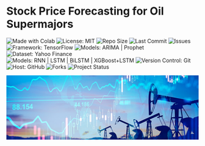 # Stock Price Forecasting for Oil Supermajors
<p align="left">
  <img src="https://img.shields.io/badge/Made%20With-Colab-blue?logo=googlecolab&logoColor=white" alt="Made with Colab">
  <img src="https://img.shields.io/badge/License-MIT-green.svg" alt="License: MIT">
  <img src="https://img.shields.io/github/repo-size/ShaikhBorhanUddin/Stock-Price-Forecasting-for-Oil-Supermajors" alt="Repo Size">
  <img src="https://img.shields.io/github/last-commit/ShaikhBorhanUddin/Stock-Price-Forecasting-for-Oil-Supermajors" alt="Last Commit">
  <img src="https://img.shields.io/github/issues/ShaikhBorhanUddin/Stock-Price-Forecasting-for-Oil-Supermajors" alt="Issues">
  <img src="https://img.shields.io/badge/Framework-TensorFlow-lightblue?logo=tensorflow&logoColor=white" alt="Framework: TensorFlow">
  <img src="https://img.shields.io/badge/TimeSeries-ARIMA%20%7C%20Prophet-blueviolet" alt="Models: ARIMA | Prophet">
  <img src="https://img.shields.io/badge/Dataset-Yahoo%20Finance-232f3e?logo=yahoo&logoColor=white" alt="Dataset: Yahoo Finance">
  <img src="https://img.shields.io/badge/Models-RNN%20%7C%20LSTM%20%7C%20BiLSTM%20%7C%20XGBoost+LSTM-ff69b4" alt="Models: RNN | LSTM | BiLSTM | XGBoost+LSTM">
  <img src="https://img.shields.io/badge/Version%20Control-Git-orange?logo=git&logoColor=white" alt="Version Control: Git">
  <img src="https://img.shields.io/badge/Host-GitHub-black?logo=github&logoColor=white" alt="Host: GitHub">
  <img src="https://img.shields.io/github/forks/ShaikhBorhanUddin/Stock-Price-Forecasting-for-Oil-Supermajors?style=social" alt="Forks">
  <img src="https://img.shields.io/badge/Project-Ongoing-yellow" alt="Project Status">
</p>  

![Dashboard](https://github.com/ShaikhBorhanUddin/Stock-Price-Forecasting-for-Oil-Supermajors/blob/main/Images/title_supermajors.png?raw=true)  




